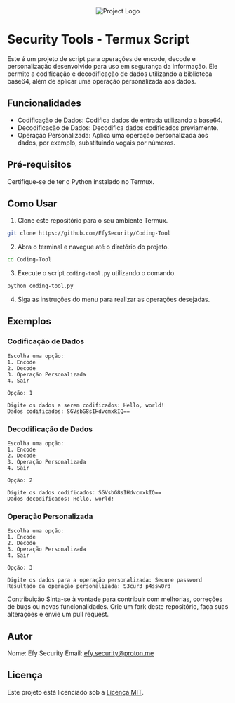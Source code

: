 <div align="center">
  <img src="project_logo.png" alt="Project Logo">
</div>

# Security Tools - Termux Script

Este é um projeto de script para operações de encode, decode e personalização desenvolvido para uso em segurança da informação. Ele permite a codificação e decodificação de dados utilizando a biblioteca base64, além de aplicar uma operação personalizada aos dados.

## Funcionalidades

- Codificação de Dados: Codifica dados de entrada utilizando a base64.
- Decodificação de Dados: Decodifica dados codificados previamente.
- Operação Personalizada: Aplica uma operação personalizada aos dados, por exemplo, substituindo vogais por números.

## Pré-requisitos

Certifique-se de ter o Python instalado no Termux.

## Como Usar


1. Clone este repositório para o seu ambiente Termux.

```bash
git clone https://github.com/EfySecurity/Coding-Tool
```

2. Abra o terminal e navegue até o diretório do projeto.

```bash
cd Coding-Tool
```

3. Execute o script `coding-tool.py` utilizando o comando.

```bash
python coding-tool.py
```

4. Siga as instruções do menu para realizar as operações desejadas.

## Exemplos

### Codificação de Dados

```plaintext
Escolha uma opção:
1. Encode
2. Decode
3. Operação Personalizada
4. Sair

Opção: 1

Digite os dados a serem codificados: Hello, world!
Dados codificados: SGVsbG8sIHdvcmxkIQ==
```

### Decodificação de Dados

```plaintext
Escolha uma opção:
1. Encode
2. Decode
3. Operação Personalizada
4. Sair

Opção: 2

Digite os dados codificados: SGVsbG8sIHdvcmxkIQ==
Dados decodificados: Hello, world!
```

### Operação Personalizada

```plaintext
Escolha uma opção:
1. Encode
2. Decode
3. Operação Personalizada
4. Sair

Opção: 3

Digite os dados para a operação personalizada: Secure password
Resultado da operação personalizada: S3cur3 p4ssw0rd

```

Contribuição
Sinta-se à vontade para contribuir com melhorias, correções de bugs ou novas funcionalidades. Crie um fork deste repositório, faça suas alterações e envie um pull request.

## Autor

Nome: Efy Security
Email: efy.security@proton.me

## Licença

Este projeto está licenciado sob a [Licença MIT](LICENSE).
